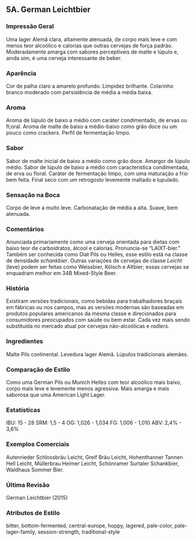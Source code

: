 ## 5A. German Leichtbier

### Impressão Geral

Uma lager Alemã clara, altamente atenuada, de corpo mais leve e com menos teor alcoólico e calorias que outras cervejas de força padrão. Moderadamente amarga com sabores perceptíveis de malte e lúpulo e, ainda sim, é uma cerveja interessante de beber.

### Aparência

Cor de palha claro a amarelo profundo. Limpidez brilhante. Colarinho branco moderado com persistência de média a média baixa.

### Aroma

Aroma de lúpulo de baixo a médio com caráter condimentado, de ervas ou fl;oral. Aroma de malte de baixo a médio-baixo como grão doce ou um pouco como crackers. Perfil de fermentação limpo.

### Sabor

Sabor de malte inicial de baixo a médio como grão doce. Amargor de lúpulo médio. Sabor de lúpulo de baixo a médio com característica condimentada, de erva ou floral. Caráter de fermentação limpo, com uma maturação a frio bem feita. Final seco com um retrogosto levemente maltado e lupulado.

### Sensação na Boca

Corpo de leve a muito leve. Carbonatação de média a alta. Suave, bem atenuada.

### Comentários

Anunciada primariamente como uma cerveja orientada para dietas com baixo teor de carboidratos, álcool e calorias. Pronuncia-se “LAIXT-bier.” Também ser conhecida como Diat Pils ou Helles, esse estilo está na classe de densidade *schankbier*. Outras variações de cervejas de classe *Leicht* (leve) podem ser feitas como Weissbier, Kölsch e Altbier; essas cervejas se enquadram melhor em 34B Mixed-Style Beer.

### História

Existiram versões tradicionais, como bebidas para trabalhadores braçais em fábricas ou nos campos, mas as versões modernas são baseadas em produtos populares americanos da mesma classe e direcionados para consumidores preocupados com saúde ou bem estar. Cada vez mais sendo substituída no mercado atual por cervejas não-alcoólicas e *radlers*.

### Ingredientes

Malte Pils continental. Levedura lager Alemã. Lúpulos tradicionais alemães.

### Comparação de Estilo

Como uma German Pils ou Munich Helles com teor alcoólico mais baixo, corpo mais leve e levemente menos agressiva. Mais amarga e mais saborosa que uma American Light Lager.

### Estatísticas

IBU: 15 - 28
SRM: 1,5 - 4
OG: 1,026 - 1,034
FG: 1,006 - 1,010
ABV: 2,4% - 3,6%

### Exemplos Comerciais

Autenrieder Schlossbräu Leicht, Greif Bräu Leicht, Hohenthanner Tannen Hell Leicht, Müllerbrau Heimer Leicht, Schönramer Surtaler Schankbier, Waldhaus Sommer Bier.

### Última Revisão

German Leichtbier (2015)

### Atributos de Estilo

bitter, bottom-fermented, central-europe, hoppy, lagered, pale-color, pale-lager-family, session-strength, traditional-style
